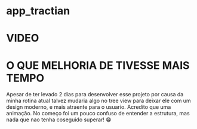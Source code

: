 # app_tractian

# VIDEO #



# O QUE MELHORIA DE TIVESSE MAIS TEMPO #

Apesar de ter levado 2 dias para desenvolver esse projeto por causa da minha rotina atual talvez mudaria algo no tree view para deixar ele com um design moderno, e mais atraente para o usuario. Acredito que uma animação. No começo foi um pouco confuso de entender a estrutura, mas nada que nao tenha coseguido superar! 😁